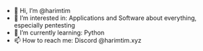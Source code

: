 - 👋 Hi, I’m @harimtim
- 👀 I’m interested in: Applications and Software about everything, especially pentesting
- 🌱 I’m currently learning: Python
- 📫 How to reach me: Discord @harimtim.xyz
